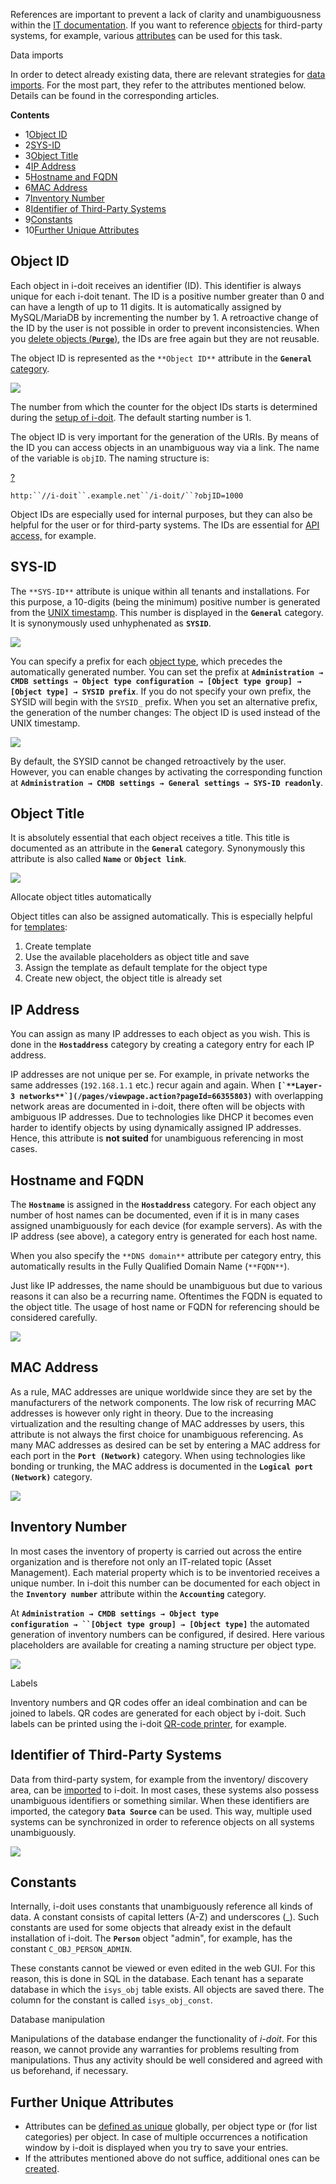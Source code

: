 References are important to prevent a lack of clarity and unambiguousness within the [IT documentation](/display/en/Glossary). If you want to reference [objects](../../basics/structure-of-the-it-documentation.md) for third-party systems, for example, various [attributes](/display/en/Glossary) can be used for this task.

Data imports

In order to detect already existing data, there are relevant strategies for [data imports](/display/en/Consolidate+Data). For the most part, they refer to the attributes mentioned below. Details can be found in the corresponding articles.

**Contents**

*   1[Object ID](#UniqueReferences-ObjectID)
*   2[SYS-ID](#UniqueReferences-SYS-ID)
*   3[Object Title](#UniqueReferences-ObjectTitle)
*   4[IP Address](#UniqueReferences-IPAddress)
*   5[Hostname and FQDN](#UniqueReferences-HostnameandFQDN)
*   6[MAC Address](#UniqueReferences-MACAddress)
*   7[Inventory Number](#UniqueReferences-InventoryNumber)
*   8[Identifier of Third-Party Systems](#UniqueReferences-IdentifierofThird-PartySystems)
*   9[Constants](#UniqueReferences-Constants)
*   10[Further Unique Attributes](#UniqueReferences-FurtherUniqueAttributes)

Object ID
---------

Each object in i-doit receives an identifier (ID). This identifier is always unique for each i-doit tenant. The ID is a positive number greater than 0 and can have a length of up to 11 digits. It is automatically assigned by MySQL/MariaDB by incrementing the number by 1. A retroactive change of the ID by the user is not possible in order to prevent inconsistencies. When you [delete objects (**`Purge`**)](/display/en/Life+and+Documentation+Cycle), the IDs are free again but they are not reusable.

The object ID is represented as the `**Object ID**` attribute in the **`General`** [category](/display/en/Glossary).

![](/download/attachments/39813133/reference1.png?version=1&modificationDate=1464774475181&api=v2&effects=drop-shadow)

The number from which the counter for the object IDs starts is determined during the [setup of i-doit](/display/en/Setup). The default starting number is 1.

The object ID is very important for the generation of the URIs. By means of the ID you can access objects in an unambiguous way via a link. The name of the variable is `objID`. The naming structure is:

[?](#)

`http:``//i-doit``.example.net``/i-doit/``?objID=1000`

Object IDs are especially used for internal purposes, but they can also be helpful for the user or for third-party systems. The IDs are essential for [API access,](/pages/viewpage.action?pageId=37355644) for example.

SYS-ID
------

The `**SYS-ID**` attribute is unique within all tenants and installations. For this purpose, a 10-digits (being the minimum) positive number is generated from the [UNIX timestamp](https://en.wikipedia.org/wiki/Unix_time). This number is displayed in the **`General`** category. It is synonymously used unhyphenated as **`SYSID`**.

![](/download/attachments/39813133/reference.png?version=1&modificationDate=1464774451309&api=v2&effects=drop-shadow)

You can specify a prefix for each [object type](../../basics/structure-of-the-it-documentation.md), which precedes the automatically generated number. You can set the prefix at **`Administration → CMDB settings → Object type configuration → [Object type group] → [Object type] → SYSID prefix`**. If you do not specify your own prefix, the SYSID will begin with the `SYSID_` prefix. When you set an alternative prefix, the generation of the number changes: The object ID is used instead of the UNIX timestamp.

![](/download/attachments/39813133/reference2.png?version=1&modificationDate=1464774493393&api=v2&effects=drop-shadow)

By default, the SYSID cannot be changed retroactively by the user. However, you can enable changes by activating the corresponding function at **`Administration → CMDB settings → General settings → SYS-ID readonly`**.

Object Title
------------

It is absolutely essential that each object receives a title. This title is documented as an attribute in the **`General`** category. Synonymously this attribute is also called **`Name`** or **`Object link`**.

  

![](/download/attachments/39813133/reference3.png?version=1&modificationDate=1464774505175&api=v2&effects=drop-shadow)

  

  

Allocate object titles automatically

Object titles can also be assigned automatically. This is especially helpful for [templates](/display/en/Templates):

1.  Create template
2.  Use the available placeholders as object title and save
3.  Assign the template as default template for the object type
4.  Create new object, the object title is already set

IP Address
----------

You can assign as many IP addresses to each object as you wish. This is done in the **`Hostaddress`** category by creating a category entry for each IP address.

IP addresses are not unique per se. For example, in private networks the same addresses (`192.168.1.1` etc.) recur again and again. When **``[`**Layer-3 networks**`](/pages/viewpage.action?pageId=66355803)``** with overlapping network areas are documented in i-doit, there often will be objects with ambiguous IP addresses. Due to technologies like DHCP it becomes even harder to identify objects by using dynamically assigned IP addresses. Hence, this attribute is **not suited** for unambiguous referencing in most cases.

Hostname and FQDN
-----------------

The **`Hostname`** is assigned in the **`Hostaddress`** category. For each object any number of host names can be documented, even if it is in many cases assigned unambiguously for each device (for example servers). As with the IP address (see above), a category entry is generated for each host name.

When you also specify the `**DNS domain**` attribute per category entry, this automatically results in the Fully Qualified Domain Name (`**FQDN**`).

Just like IP addresses, the name should be unambiguous but due to various reasons it can also be a recurring name. Oftentimes the FQDN is equated to the object title. The usage of host name or FQDN for referencing should be considered carefully.

  

![](/download/attachments/39813133/reference4.png?version=1&modificationDate=1464774518261&api=v2&effects=drop-shadow)

  

MAC Address
-----------

As a rule, MAC addresses are unique worldwide since they are set by the manufacturers of the network components. The low risk of recurring MAC addresses is however only right in theory. Due to the increasing virtualization and the resulting change of MAC addresses by users, this attribute is not always the first choice for unambiguous referencing. As many MAC addresses as desired can be set by entering a MAC address for each port in the **`Port (Network)`** category. When using technologies like bonding or trunking, the MAC address is documented in the **`Logical port (Network)`** category.

  

![](/download/attachments/39813133/reference5.png?version=1&modificationDate=1464774529868&api=v2&effects=drop-shadow)

  

Inventory Number
----------------

In most cases the inventory of property is carried out across the entire organization and is therefore not only an IT-related topic (Asset Management). Each material property which is to be inventoried receives a unique number. In i-doit this number can be documented for each object in the **`Inventory number`** attribute within the **`Accounting`** category.

At **`Administration → CMDB settings → Object type configuration → ``[Object type group] → [Object type]`** the automated generation of inventory numbers can be configured, if desired. Here various placeholders are available for creating a naming structure per object type.

  

![](/download/attachments/39813133/reference6.png?version=1&modificationDate=1464774541277&api=v2&effects=drop-shadow)

  

  

Labels

Inventory numbers and QR codes offer an ideal combination and can be joined to labels. QR codes are generated for each object by i-doit. Such labels can be printed using the i-doit [QR-code printer](/display/en/i-doit+QR+Code+Printer), for example.

Identifier of Third-Party Systems
---------------------------------

Data from third-party system, for example from the inventory/ discovery area, can be [imported](/display/en/Consolidate+Data) to i-doit. In most cases, these systems also possess unambiguous identifiers or something similar. When these identifiers are imported, the category **`Data Source`** can be used. This way, multiple used systems can be synchronized in order to reference objects on all systems unambiguously.

![](/download/attachments/39813133/image2021-10-4_8-10-22.png?version=1&modificationDate=1633327823336&api=v2&effects=drop-shadow)

  

Constants
---------

Internally, i-doit uses constants that unambiguously reference all kinds of data. A constant consists of capital letters (A-Z) and underscores (\_). Such constants are used for some objects that already exist in the default installation of i-doit. The **`Person`** object "admin", for example, has the constant `C_OBJ_PERSON_ADMIN`.

These constants cannot be viewed or even edited in the web GUI. For this reason, this is done in SQL in the database. Each tenant has a separate database in which the `isys_obj` table exists. All objects are saved there. The column for the constant is called `isys_obj_const`.

  

Database manipulation

Manipulations of the database endanger the functionality of _i-doit_. For this reason, we cannot provide any warranties for problems resulting from manipulations. Thus any activity should be well considered and agreed with us beforehand, if necessary.

Further Unique Attributes
-------------------------

*   Attributes can be [defined as unique](/display/en/Validation+and+Mandatory+Fields) globally, per object type or (for list categories) per object. In case of multiple occurrences a notification window by i-doit is displayed when you try to save your entries.
*   If the attributes mentioned above do not suffice, additional ones can be [created](/display/en/Custom+Categories).